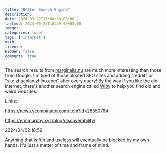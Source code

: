 ```yaml
---
title: "Better Search Engine"
description: 
date: 2024-03-22T17:04:38+08:00
lastmod: 2024-06-25T18:39:49+08:00
image: 
categories: tweet
tags: ['internet']
math: 
license: 
hidden: false
comments: true
---
```


The search results from [marginalia.nu](https://search.marginalia.nu) are much more interesting than those from Google. I'm tired of those bloated SEO sites and adding "reddit" or "site:zhuanlan.zhihu.com" after every query! By the way if you like the old internet, there's another search engine called [Wiby](https://wiby.org) to help you find old and weird websites.

Links:

https://news.ycombinator.com/item?id=28550764

https://ericmurphy.xyz/blog/discoverability/

2024/04/02 18:59

Anything that is fun and useless will eventually be blocked by my own hands. It's just a matter of time and frame of mind.


